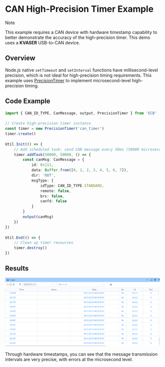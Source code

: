 # CAN High-Precision Timer Example

> [!NOTE]
> This example requires a CAN device with hardware timestamp capability to better demonstrate the accuracy of the high-precision timer.
> This demo uses a **KVASER** USB-to-CAN device.

## Overview

Node.js native `setTimeout` and `setInterval` functions have millisecond-level precision, which is not ideal for high-precision timing requirements. This example uses [PrecisionTimer](https://app.whyengineer.com/scriptApi/classes/PrecisionTimer.html) to implement microsecond-level high-precision timing.

## Code Example

```typescript
import { CAN_ID_TYPE, CanMessage, output, PrecisionTimer } from 'ECB'

// Create high-precision timer instance
const timer = new PrecisionTimer('can_timer')
timer.create()

Util.Init(() => {
    // Add scheduled task: send CAN message every 50ms (50000 microseconds)
    timer.addTask(50000, 50000, () => {
        const canMsg: CanMessage = {
            id: 0x111,
            data: Buffer.from([0, 1, 2, 3, 4, 5, 6, 7]),
            dir: 'OUT',
            msgType: {
                idType: CAN_ID_TYPE.STANDARD,
                remote: false,
                brs: false,
                canfd: false
            }
        }
        output(canMsg)
    })
})

Util.End(() => {
    // Clean up timer resources
    timer.destroy()
})
```

## Results

![CAN High-Precision Timer Results](./image.png)

Through hardware timestamps, you can see that the message transmission intervals are very precise, with errors at the microsecond level.
